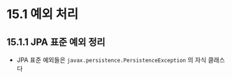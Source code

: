 # 15.1 예외 처리
## 15.1.1 JPA 표준 예외 정리
- JPA 표준 예외들은 `javax.persistence.PersistenceException` 의 자식 클래스다
